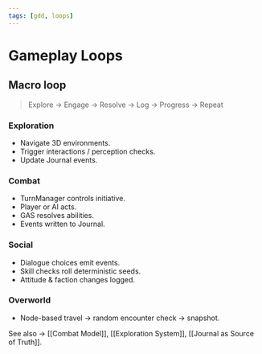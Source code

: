 ```yaml
---
tags: [gdd, loops]
---
```


# Gameplay Loops

## Macro loop
> Explore → Engage → Resolve → Log → Progress → Repeat

### Exploration
- Navigate 3D environments.  
- Trigger interactions / perception checks.  
- Update Journal events.

### Combat
- TurnManager controls initiative.  
- Player or AI acts.  
- GAS resolves abilities.  
- Events written to Journal.

### Social
- Dialogue choices emit events.  
- Skill checks roll deterministic seeds.  
- Attitude & faction changes logged.

### Overworld
- Node-based travel → random encounter check → snapshot.  

See also → [[Combat Model]], [[Exploration System]], [[Journal as Source of Truth]].

